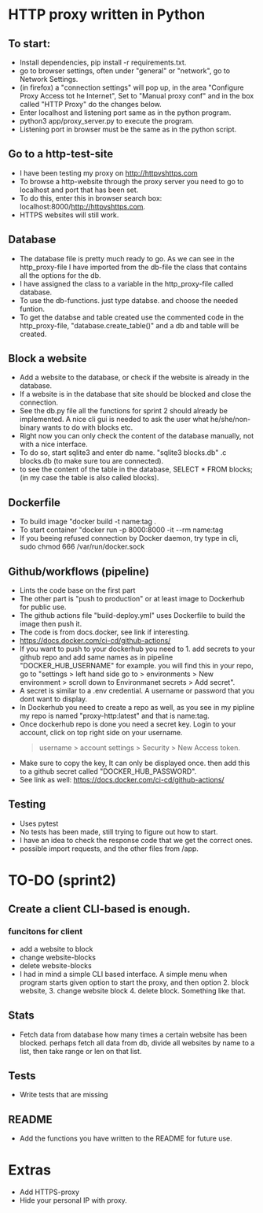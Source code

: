# HTTP proxy written in Python

## To start:
- Install dependencies, pip install -r requirements.txt.
- go to browser settings, often under "general" or "network", go to Network Settings.
- (in firefox) a "connection settings" will pop up, in the area "Configure Proxy Access tot he Internet",
    Set to "Manual proxy conf" and in the box called "HTTP Proxy" do the changes below.
- Enter localhost and listening port same as in the python program.
- python3 app/proxy_server.py to execute the program.
- Listening port in browser must be the same as in the python script.

## Go to a http-test-site 
- I have been testing my proxy on http://httpvshttps.com
- To browse a http-website through the proxy server you need to go to localhost and port that has been set.
- To do this, enter this in browser search box: localhost:8000/http://httpvshttps.com.
- HTTPS websites will still work.


## Database
- The database file is pretty much ready to go. As we can see in the http_proxy-file I have imported from the db-file the class    that contains all the options for the db.
- I have assigned the class to a variable in the http_proxy-file called database.
- To use the db-functions. just type databse. and choose the needed funtion.
- To get the databse and table created use the commented code in the http_proxy-file, "database.create_table()" and a db and table will be created.


## Block a website
- Add a website to the database, or check if the website is already in the database.
- If a website is in the database that site should be blocked and close the connection.
- See the db.py file all the functions for sprint 2 should already be implemented. 
    A nice cli gui is needed to ask the user what he/she/non-binary wants to do with blocks etc.
- Right now you can only check the content of the database manually, not with a nice interface.
- To do so, start sqlite3 and enter db name. "sqlite3 blocks.db" .c blocks.db (to make sure tou are connected).
- to see the content of the table in the database, SELECT * FROM blocks; (in my case the table is also called blocks).


## Dockerfile
- To build image "docker build -t name:tag .
- To start container "docker run -p 8000:8000 -it --rm name:tag
- If you beeing refused connection by Docker daemon, try type in cli, sudo chmod 666 /var/run/docker.sock

## Github/workflows (pipeline)
- Lints the code base on the first part
- The other part is "push to production" or at least image to Dockerhub for public use.
- The github actions file "build-deploy.yml" uses Dockerfile to build the image then push it. 
- The code is from docs.docker, see link if interesting.
- https://docs.docker.com/ci-cd/github-actions/
- If you want to push to your dockerhub you need to 1. add secrets to your github repo and add same names as in pipeline 
    "DOCKER_HUB_USERNAME" for example. you will find this in your repo, go to "settings > left hand side go to > environments > 
    New environment > scroll down to Environmanet secrets > Add secret".
- A secret is similar to a .env credential. A username or password that you dont want to display. 
- In Dockerhub you need to create a repo as well, as you see in my pipline my repo is named "proxy-http:latest" and that is
    name:tag.
- Once dockerhub repo is done you need a secret key. Login to your account, click on top right side on your username.
    > username > account settings > Security > New Access token.
- Make sure to copy the key, It can only be displayed once. then add this to a github secret called "DOCKER_HUB_PASSWORD".
- See link as well: https://docs.docker.com/ci-cd/github-actions/ 

## Testing
- Uses pytest
- No tests has been made, still trying to figure out how to start.
- I have an idea to check the response code that we get the correct ones.
- possible import requests, and the other files from /app.


# TO-DO (sprint2)


## Create a client CLI-based is enough.
### funcitons for client
- add a website to block
- change website-blocks
- delete website-blocks
- I had in mind a simple CLI based interface. A simple menu when program starts given option to start the proxy, 
    and then option 2. block website, 3. change website block 4. delete block.
    Something like that.

## Stats
- Fetch data from database how many times a certain website has been blocked.
    perhaps fetch all data from db, divide all websites by name to a list, then take range or len on that list.

## Tests
- Write tests that are missing

## README
- Add the functions you have written to the README for future use.


# Extras
- Add HTTPS-proxy
- Hide your personal IP with proxy.

